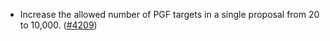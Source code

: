 - Increase the allowed number of PGF targets in a single proposal from 20 to
  10,000. ([\#4209](https://github.com/anoma/namada/pull/4209))